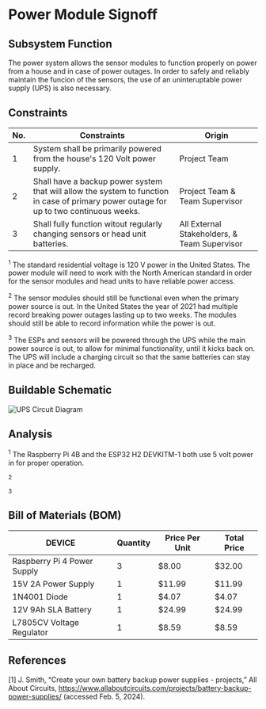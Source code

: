 # Power Module Signoff

## Subsystem Function
The power system allows the sensor modules to function properly on power from a house and in case of power outages. In order to safely and reliably maintain the funcion of the sensors, the use of an uninteruptable power supply (UPS) is also necessary.

## Constraints
| No. | Constraints | Origin |
| --- | ----------- | ------ |
|  1  | System shall be primarily powered from the house's 120 Volt power supply. | Project Team |
|  2  |  Shall have a backup power system that will allow the system to function in case of primary power outage for up to two continuous weeks. | Project Team & Team Supervisor |
|  3  | Shall fully function witout regularly changing sensors or head unit batteries. | All External Stakeholders, & Team Supervisor |

<sup>1</sup> The standard residential voltage is 120 V power in the United States. The power module will need to work with the North American standard in order for the sensor modules and head units to have reliable power access.

<sup>2</sup> The sensor modules should still be functional even when the primary power source is out. In the United States the year of 2021 had multiple record breaking power outages lasting up to two weeks. The modules should still be able to record information while the power is out. 

<sup>3</sup> The ESPs and sensors will be powered through the UPS while the main power source is out, to allow for minimal functionality, until it kicks back on. The UPS will include a charging circuit so that the same batteries can stay in place and be recharged.

## Buildable Schematic

![UPS Circuit Diagram](https://github.com/jacksonrwoodard/HouseHealthMonitoring/assets/142913669/04ff5965-c44b-45eb-a4da-9af6c19f0982)

## Analysis
<sup>1</sup> The Raspberry Pi 4B and the ESP32 H2 DEVKITM-1 both use 5 volt power in for proper operation. 

<sup>2</sup> 

<sup>3</sup> 


## Bill of Materials (BOM)
| DEVICE | Quantity | Price Per Unit | Total Price |
| ------ | -------- | -------------- | ----------- |
| Raspberry Pi 4 Power Supply | 3 | $8.00 | $32.00 |
| 15V 2A Power Supply | 1 | $11.99 | $11.99 |
| 1N4001 Diode | 1 | $4.07 | $4.07 |
| 12V 9Ah SLA Battery | 1 | $24.99 | $24.99 |
| L7805CV Voltage Regulator | 1 | $8.59 | $8.59 |


## References
[1] J. Smith, “Create your own battery backup power supplies - projects,” All About Circuits, https://www.allaboutcircuits.com/projects/battery-backup-power-supplies/ (accessed Feb. 5, 2024).

